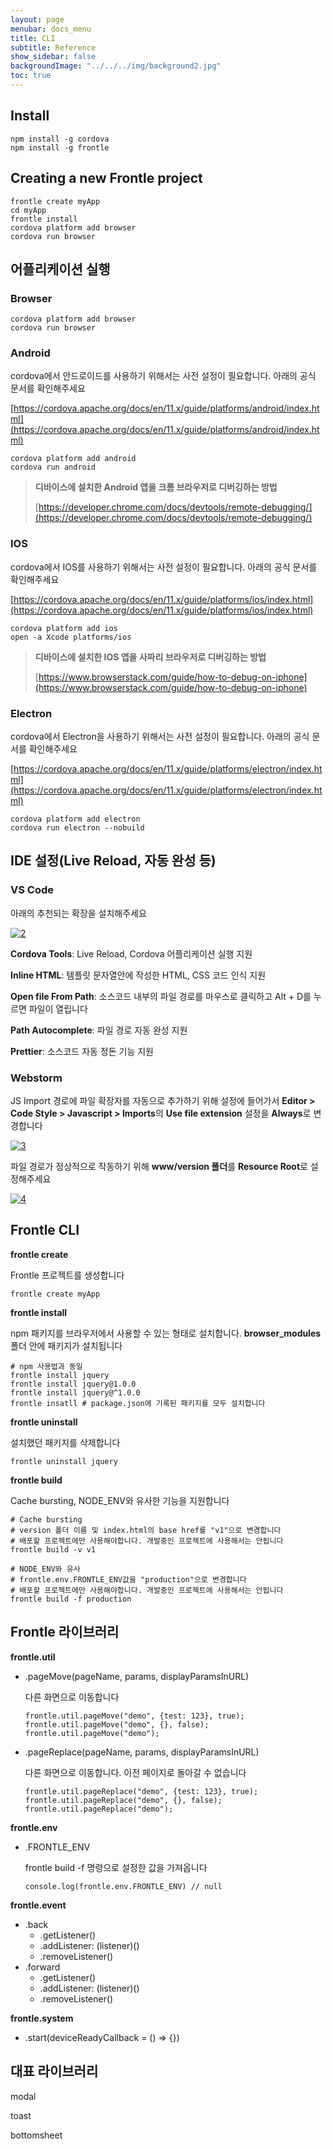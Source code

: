 ```yaml
---
layout: page
menubar: docs_menu
title: CLI
subtitle: Reference
show_sidebar: false
backgroundImage: "../../../img/background2.jpg"
toc: true
---
```


## Install

```shell
npm install -g cordova
npm install -g frontle
```

## Creating a new Frontle project

```shell
frontle create myApp
cd myApp
frontle install
cordova platform add browser
cordova run browser
```

## 어플리케이션 실행

### **Browser**

```shell
cordova platform add browser
cordova run browser
```

### **Android**

cordova에서 안드로이드를 사용하기 위해서는 사전 설정이 필요합니다. 아래의 공식 문서를 확인해주세요

[https://cordova.apache.org/docs/en/11.x/guide/platforms/android/index.html](https://cordova.apache.org/docs/en/11.x/guide/platforms/android/index.html)

```shell
cordova platform add android
cordova run android
```

> **디바이스에 설치한 Android 앱을 크롬 브라우저로 디버깅하는 방법**
>
> [https://developer.chrome.com/docs/devtools/remote-debugging/](https://developer.chrome.com/docs/devtools/remote-debugging/)

### **IOS**

cordova에서 IOS를 사용하기 위해서는 사전 설정이 필요합니다. 아래의 공식 문서를 확인해주세요

[https://cordova.apache.org/docs/en/11.x/guide/platforms/ios/index.html](https://cordova.apache.org/docs/en/11.x/guide/platforms/ios/index.html)

```shell
cordova platform add ios
open -a Xcode platforms/ios
```

> **디바이스에 설치한 IOS 앱을 사파리 브라우저로 디버깅하는 방법**
>
> [https://www.browserstack.com/guide/how-to-debug-on-iphone](https://www.browserstack.com/guide/how-to-debug-on-iphone)

### **Electron**

cordova에서 Electron을 사용하기 위해서는 사전 설정이 필요합니다. 아래의 공식 문서를 확인해주세요

[https://cordova.apache.org/docs/en/11.x/guide/platforms/electron/index.html](https://cordova.apache.org/docs/en/11.x/guide/platforms/electron/index.html)

```shell
cordova platform add electron
cordova run electron --nobuild
```

## IDE 설정(Live Reload, 자동 완성 등)

### VS Code

아래의 추천되는 확장을 설치해주세요

[![2](https://user-images.githubusercontent.com/49587288/201522261-1dda22f6-5243-4628-8028-603ebf138704.PNG)](https://user-images.githubusercontent.com/49587288/201522261-1dda22f6-5243-4628-8028-603ebf138704.PNG)

**Cordova Tools**: Live Reload, Cordova 어플리케이션 실행 지원

**Inline HTML**: 템플릿 문자열안에 작성한 HTML, CSS 코드 인식 지원

**Open file From Path**: 소스코드 내부의 파일 경로를 마우스로 클릭하고 Alt + D를 누르면 파일이 열립니다

**Path Autocomplete**: 파일 경로 자동 완성 지원

**Prettier**: 소스코드 자동 정돈 기능 지원

### Webstorm

JS Import 경로에 파일 확장자를 자동으로 추가하기 위해 설정에 들어가서 **Editor > Code Style > Javascript > Imports**의 **Use file extension** 설정을 **Always**로 변경합니다

[![3](https://user-images.githubusercontent.com/49587288/201522864-6b32bb27-3715-4473-8c64-37da5931ed6e.PNG)](https://user-images.githubusercontent.com/49587288/201522864-6b32bb27-3715-4473-8c64-37da5931ed6e.PNG)

파일 경로가 정상적으로 작동하기 위해 **www/version 폴더**를 **Resource Root**로 설정해주세요

[![4](https://user-images.githubusercontent.com/49587288/201523251-1d36b788-86c9-4282-a0fb-7d191e3a47e0.PNG)](https://user-images.githubusercontent.com/49587288/201523251-1d36b788-86c9-4282-a0fb-7d191e3a47e0.PNG)

## Frontle CLI

**frontle create**

Frontle 프로젝트를 생성합니다

```
frontle create myApp
```

**frontle install**

npm 패키지를 브라우저에서 사용할 수 있는 형태로 설치합니다. **browser_modules** 폴더 안에 패키지가 설치됩니다

```
# npm 사용법과 동일
frontle install jquery
frontle install jquery@1.0.0
frontle install jquery@^1.0.0
frontle insatll # package.json에 기록된 패키지를 모두 설치합니다
```

**frontle uninstall**

설치했던 패키지를 삭제합니다

```
frontle uninstall jquery
```

**frontle build**

Cache bursting, NODE_ENV와 유사한 기능을 지원합니다

```
# Cache bursting
# version 폴더 이름 및 index.html의 base href를 "v1"으로 변경합니다
# 배포할 프로젝트에만 사용해야합니다. 개발중인 프로젝트에 사용해서는 안됩니다
frontle build -v v1

# NODE_ENV와 유사
# frontle.env.FRONTLE_ENV값을 "production"으로 변경합니다
# 배포할 프로젝트에만 사용해야합니다. 개발중인 프로젝트에 사용해서는 안됩니다
frontle build -f production
```

## Frontle 라이브러리

**frontle.util**

- .pageMove(pageName, params, displayParamsInURL)

  다른 화면으로 이동합니다

  ```
  frontle.util.pageMove("demo", {test: 123}, true);
  frontle.util.pageMove("demo", {}, false);
  frontle.util.pageMove("demo");
  ```

- .pageReplace(pageName, params, displayParamsInURL)

  다른 화면으로 이동합니다. 이전 페이지로 돌아갈 수 없습니다

  ```
  frontle.util.pageReplace("demo", {test: 123}, true);
  frontle.util.pageReplace("demo", {}, false);
  frontle.util.pageReplace("demo");
  ```

**frontle.env**

- .FRONTLE_ENV

  frontle build -f 명령으로 설정한 값을 가져옵니다

  ```
  console.log(frontle.env.FRONTLE_ENV) // null
  ```

**frontle.event**

- .back
  - .getListener()
  - .addListener: (listener)()
  - .removeListener()
- .forward
  - .getListener()
  - .addListener: (listener)()
  - .removeListener()

**frontle.system**

- .start(deviceReadyCallback = () => {})

## 대표 라이브러리

modal

toast

bottomsheet
